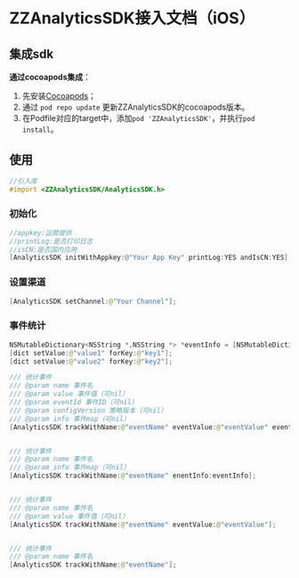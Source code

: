 # ZZAnalyticsSDK接入文档（iOS）



## 集成sdk

**通过cocoapods集成**：

1. 先安装[Cocoapods](https://guides.cocoapods.org/using/getting-started.html)；
2. 通过 `pod repo update` 更新ZZAnalyticsSDK的cocoapods版本。
3. 在Podfile对应的target中，添加`pod 'ZZAnalyticsSDK'`，并执行`pod install`。

## 使用

```objective-c
//引入库
#import <ZZAnalyticsSDK/AnalyticsSDK.h>
```

### 初始化

```objective-c
//appkey:运营提供
//printLog:是否打印日志
//isCN:是否国内应用
[AnalyticsSDK initWithAppkey:@"Your App Key" printLog:YES andIsCN:YES];
```

### 设置渠道

```swift
[AnalyticsSDK setChannel:@"Your Channel"];
```

### 事件统计

```swift
NSMutableDictionary<NSString *,NSString *> *eventInfo = [NSMutableDictionary dictionary];
[dict setValue:@"value1" forKey:@"key1"];
[dict setValue:@"value2" forKey:@"key2"];

/// 统计事件
/// @param name 事件名
/// @param value 事件值（可nil）
/// @param eventId 事件ID（可nil）
/// @param configVersion 策略版本（可nil）
/// @param info 事件map（可nil）
[AnalyticsSDK trackWithName:@"eventName" eventValue:@"eventValue" eventId:@"eventId" eventConfigVersion:@"configVersion" enentInfo:eventInfo];


/// 统计事件
/// @param name 事件名
/// @param info 事件map（可nil）
[AnalyticsSDK trackWithName:@"eventName" enentInfo:eventInfo];


/// 统计事件
/// @param name 事件名
/// @param value 事件值（可nil）
[AnalyticsSDK trackWithName:@"eventName" eventValue:@"eventValue"];


/// 统计事件
/// @param name 事件名
[AnalyticsSDK trackWithName:@"eventName"];
```
